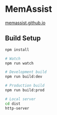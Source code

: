 # MemAssist

[memassist.github.io](https://memassist.github.io)

## Build Setup

``` bash
npm install

# Watch
npm run watch

# Development build
npm run build:dev

# Production build
npm run build:prod

# Local server
cd dist
http-server
```
